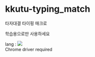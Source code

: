 # kkutu-typing_match

타자대결 타이핑 매크로  
 
학습용으로만 사용하세요

lang : <img src="https://img.shields.io/badge/Python-3776AB?style=for-the-badge&logo=Python&logoColor=white">  
Chrome driver required
